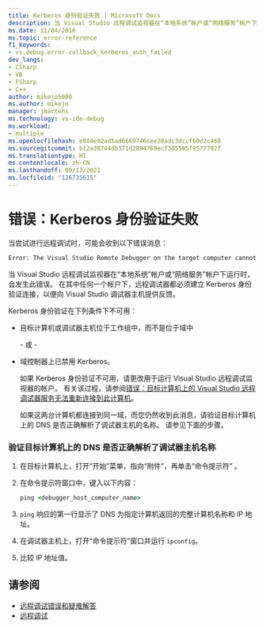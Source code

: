 ```yaml
---
title: Kerberos 身份验证失败 | Microsoft Docs
description: 当 Visual Studio 远程调试监视器在“本地系统”帐户或“网络服务”帐户下运行时，会发生此错误。
ms.date: 11/04/2016
ms.topic: error-reference
f1_keywords:
- vs.debug.error.callback_kerberos_auth_failed
dev_langs:
- CSharp
- VB
- FSharp
- C++
author: mikejo5000
ms.author: mikejo
manager: jmartens
ms.technology: vs-ide-debug
ms.workload:
- multiple
ms.openlocfilehash: e884e92ad5ad6669746cee28adc3dccf60d2c468
ms.sourcegitcommit: b12a38744db371d2894769ecf305585f9577792f
ms.translationtype: HT
ms.contentlocale: zh-CN
ms.lasthandoff: 09/13/2021
ms.locfileid: "126735615"
---
```

# <a name="error-kerberos-authentication-failed"></a>错误：Kerberos 身份验证失败
当尝试进行远程调试时，可能会收到以下错误消息：

```cmd
Error: The Visual Studio Remote Debugger on the target computer cannot connect back to this computer. Kerberos authentication failed.
```

 当 Visual Studio 远程调试监视器在“本地系统”帐户或“网络服务”帐户下运行时，会发生此错误。 在其中任何一个帐户下，远程调试器都必须建立 Kerberos 身份验证连接，以便向 Visual Studio 调试器主机提供反馈。

 Kerberos 身份验证在下列条件下不可用：

- 目标计算机或调试器主机位于工作组中，而不是位于域中

   \- 或 -

- 域控制器上已禁用 Kerberos。

  如果 Kerberos 身份验证不可用，请更改用于运行 Visual Studio 远程调试监视器的帐户。 有关该过程，请参阅[错误：目标计算机上的 Visual Studio 远程调试器服务无法重新连接到此计算机](../debugger/error-the-visual-studio-remote-debugger-service-on-the-target-computer-cannot-connect-back-to-this-computer.md)。

  如果这两台计算机都连接到同一域，而您仍然收到此消息，请验证目标计算机上的 DNS 是否正确解析了调试器主机的名称。 请参见下面的步骤。

### <a name="to-verify-that-dns-on-the-target-computer-is-correctly-resolving-the-debugger-host-computer-name"></a>验证目标计算机上的 DNS 是否正确解析了调试器主机名称

1. 在目标计算机上，打开“开始”菜单，指向“附件”，再单击“命令提示符”  。

2. 在命令提示符窗口中，键入以下内容：

    ```cmd
    ping <debugger_host_computer_name>
    ```

3. `ping` 响应的第一行显示了 DNS 为指定计算机返回的完整计算机名称和 IP 地址。

4. 在调试器主机上，打开“命令提示符”窗口并运行 `ipconfig`。

5. 比较 IP 地址值。

## <a name="see-also"></a>请参阅
- [远程调试错误和疑难解答](../debugger/remote-debugging-errors-and-troubleshooting.md)
- [远程调试](../debugger/remote-debugging.md)
